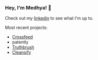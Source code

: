 ### Hey, I'm Medhya! 👋

Check out my [linkedin]([url](https://www.linkedin.com/in/medhyagoel/)) to see what I'm up to.

Most recent projects:
- [Crossfeed](https://github.com/cisagov/crossfeed/)
- patently
- [Truthbrush](https://github.com/stanfordio/truthbrush)
- [Cleansify](cleansify.onrender.com)


<!--
**medhyaGoel/medhyaGoel** is a ✨ _special_ ✨ repository because its `README.md` (this file) appears on your GitHub profile.

Here are some ideas to get you started:

- 🔭 I’m currently working on ...
- 🌱 I’m currently learning ...
- 👯 I’m looking to collaborate on ...
- 🤔 I’m looking for help with ...
- 💬 Ask me about ...
- 📫 How to reach me: ...
- 😄 Pronouns: ...
- ⚡ Fun fact: ...
-->
